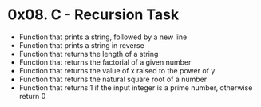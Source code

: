 # 0x08. C - Recursion Task
* Function that prints a string, followed by a new line
* Function that prints a string in reverse 
* Function that returns the length of a string
* Function that returns the factorial of a given number
* Function that returns the value of x raised to the power of y
* Function that returns the natural square root of a number
* Function that returns 1 if the input integer is a prime number, otherwise return 0
